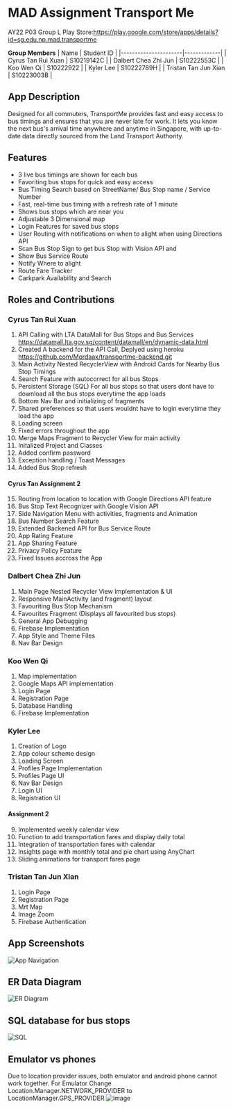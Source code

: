# MAD Assignment Transport Me

AY22 P03 Group L Play Store:https://play.google.com/store/apps/details?id=sg.edu.np.mad.transportme

**Group Members**
| Name                 | Student ID  |
|----------------------|-------------|
| Cyrus Tan Rui Xuan   | S10219142C  |
| Dalbert Chea Zhi Jun | S10222553C  |
| Koo Wen Qi           | S10222922   |
| Kyler Lee            | S10222789H  |
| Tristan Tan Jun Xian | S10223003B  |

## App Description
Designed for all commuters, TransportMe provides fast and easy access to bus timings and ensures that you are never late for work. It lets you know the next bus's arrival time anywhere and anytime in Singapore, with up-to-date data directly sourced from the Land Transport Authority. 

## Features
- 3 live bus timings are shown for each bus
- Favoriting bus stops for quick and easy access 
- Bus Timing Search based on StreetName/ Bus Stop name / Service Number
- Fast, real-time bus timing with a refresh rate of 1 minute 
- Shows bus stops which are near you 
- Adjustable 3 Dimensional map
- Login Features for saved bus stops
- User Routing with notifications on when to alight when using Directions API
- Scan Bus Stop Sign to get bus Stop with Vision API and
- Show Bus Service Route
- Notify Where to alight
- Route Fare Tracker
- Carkpark Availability and Search

## Roles and Contributions

### Cyrus Tan Rui Xuan
1. API Calling with LTA DataMall for Bus Stops and Bus Services https://datamall.lta.gov.sg/content/datamall/en/dynamic-data.html
2. Created A backend for the API Call, Deplyed using heroku https://github.com/Mordaax/transportme-backend.git
3. Main Activity Nested RecyclerView with Android Cards for Nearby Bus Stop Timings 
4. Search Feature with autocorrect for all bus Stops
5. Persistent Storage (SQL) For all bus stops so that users dont have to download all the bus stops everytime the app loads
6. Bottom Nav Bar and initializing of fragments
7. Shared preferences so that users wouldnt have to login everytime they load the app
8. Loading screen
9. Fixed errors throughout the app
10. Merge Maps Fragment to Recycler View for main activity
11. Initalized Project and Classes
12. Added confirm password
13. Exception handling / Toast Messages
14. Added Bus Stop refresh
#### Cyrus Tan Assignment 2
15. Routing from location to location with Google Directions API feature
16. Bus Stop Text Recognizer with Google Vision API
17. Side Navigation Menu with activities, fragments and Animation
18. Bus Number Search Feature
19. Extended Backened API for Bus Service Route
20. App Rating Feature
21. App Sharing Feature
22. Privacy Policy Feature
23. Fixed Issues accross the App

### Dalbert Chea Zhi Jun
1. Main Page Nested Recycler View Implementation & UI
2. Responsive MainActivity (and fragment) layout
3. Favouriting Bus Stop Mechanism
4. Favourites Fragment (Displays all favourited bus stops)
5. General App Debugging
6. Firebase Implementation
7. App Style and Theme Files
8. Nav Bar Design

### Koo Wen Qi
1. Map implementation
2. Google Maps API implementation
3. Login Page
4. Registration Page
5. Database Handling
6. Firebase Implementation

### Kyler Lee
1. Creation of Logo
2. App colour scheme design
3. Loading Screen
4. Profiles Page Implementation
5. Profiles Page UI
6. Nav Bar Design
7. Login UI
8. Registration UI
#### Assignment 2
9. Implemented weekly calendar view 
10. Function to add transportation fares and display daily total
11. Integration of transportation fares with calendar
12. Insights page with monthly total and pie chart using AnyChart
13. Sliding animations for transport fares page

### Tristan Tan Jun Xian
1. Login Page
2. Registration Page
3. Mrt Map
4. Image Zoom
5. Firebase Authentication

## App Screenshots
![App Navigation](https://github.com/Mordaax/MAD-Assignment-TransportMe/blob/main/images/App%20Navigation.png)

## ER Data Diagram
![ER Diagram](https://github.com/Mordaax/MAD-Assignment-TransportMe/blob/main/images/ER%20Diagram.png)

## SQL database for bus stops
![SQL](https://github.com/Mordaax/MAD-Assignment-TransportMe/blob/main/images/SQL%20Database.PNG)

## Emulator vs phones
Due to location provider issues, both emulator and android phone cannot work together. 
For Emulator Change Location.Manager.NETWORK_PROVIDER to LocationManager.GPS_PROVIDER
![image](https://user-images.githubusercontent.com/53942938/182011967-27fe3757-2386-47b0-8b7f-3cf09d8aa1dd.png)


